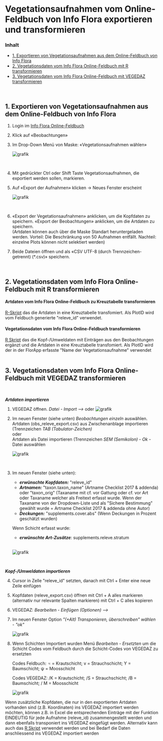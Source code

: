 # Vegetationsaufnahmen vom Online-Feldbuch von Info Flora exportieren und transformieren


<a name="inhalt"></a>
### Inhalt
- [1. Exportieren von Vegetationsaufnahmen aus dem Online-Feldbuch von Info Flora](#export)
- [2. Vegetationsdaten vom Info Flora Online-Feldbuch mit R transformieren](#Rtransformieren)
- [3. Vegetationsdaten vom Info Flora Online-Feldbuch mit VEGEDAZ transformieren](#VEGEDAZtransformieren)
<br />

<a name="export"></a>
## 1. Exportieren von Vegetationsaufnahmen aus dem Online-Feldbuch von Info Flora

1. Login im [Info Flora Online-Feldbuch](https://auth.infoflora.ch/de/login)

2. Klick auf «Beobachtungen»
   
3. Im Drop-Down Menü von Maske: «Vegetationsaufnahmen wählen»
   <br />
   
   ![grafik](https://github.com/smwidmer/vegetationsdaten_info_flora_feldbuch/assets/89586146/c1c31b31-7b5a-4050-95c8-7f5cc708dba9)
   
   <br />

5. Mit gedrückter Ctrl oder Shift Taste Vegetationsaufnahmen, die exportiert werden sollen, markieren.

6. Auf «Export der Aufnahmen» klicken -> Neues Fenster erscheint
   <br />
   
   ![grafik](https://github.com/smwidmer/vegetationsdaten_info_flora_feldbuch/assets/89586146/66779fcc-d582-425f-a94e-e7caab2e9ce3)
   
   <br />
   
8. «Export der Vegetationsaufnahmen» anklicken, um die Kopfdaten zu speichern. «Export der Beobachtungen» anklicken, um die Artdaten zu speichern.   <br />
   (Artdaten können auch über die Maske Standart heruntergeladen werden. Vorteil: Die Beschränkung von 50 Aufnahmen entfällt. Nachteil: einzelne Plots können nicht selektiert werden)
   

10. Beide Dateien öffnen und als «CSV UTF-8 (durch Trennzeichen-getrennt) (*.csv)» speichern.
<br />


<a name="Rtransformieren"></a>
## 2. Vegetationsdaten vom Info Flora Online-Feldbuch mit R transformieren

#### Artdaten vom Info Flora Online-Feldbuch zu Kreuztabelle transformieren 
[R-Skript](https://github.com/smwidmer/vegetationsdaten_info_flora_feldbuch/blob/main/Artendaten_Info_Flora_FB_de_v.1.2.R)
das die Artdaten in eine Kreuztabelle transfomiert. Als PlotID wird vom Feldbuch generierte "releve_id" verwendet.


#### Vegetationsdaten vom Info Flora Online-Feldbuch transformieren
[R Skript](https://github.com/smwidmer/vegetationsdaten_info_flora_feldbuch/blob/main/Vegetationsdaten_Info_Flora_FB_de_v.1.2.R) das die Kopf-/Umweldaten mit Einträgen aus den Beobachtungen ergänzt und die Artdaten in eine Kreuztabelle transfomiert. Als PlotID wird der in der FlorApp erfasste "Name der Vegetationsaufnahme" verwendet
<br />
<br />


<a name="VEGEDAZtransformieren"></a>
## 3. Vegetationsdaten vom Info Flora Online-Feldbuch mit VEGEDAZ transformieren
   <br />
   
***Artdaten importieren***

1. VEGEDAZ öffnen. *Datei - Import -->* oder ![grafik](https://github.com/smwidmer/vegetationsdaten_info_flora_feldbuch/assets/89586146/66b117bd-1a9f-4db8-890f-fc6cf144c40a)

2. Im neuen Fenster (siehe unten) *Beobachtungen einzeln* auswählen.
   Artdaten (obs_releve_export.csv) aus Zwischenanblage importieren (Trennzeichen *TAB (Tabulator-Zeichen)*
   <br /> oder    <br />
   Artdaten als Datei importieren (Trennzeichen *SEM (Semikolon)* - *Ok* - Datei auswählen
   <br />
   
   ![grafik](https://github.com/smwidmer/vegetationsdaten_info_flora_feldbuch/assets/89586146/aee38132-daf0-4ba8-bfc5-96c4ce0f0986)

   <br />

3. Im neuen Fenster (siehe unten):
   - ***erwünschte Kopfdaten:*** "releve_id"
   - ***Artnamen:*** "taxon.taxon_name" (Artname Checklist 2017 & addenda) oder "taxon_orig" (Taxaname mit cf. vor Gattung oder cf. vor Art oder Taxaname  welcher als Freitext erfasst wurde. Wenn der Taxaname von der Dropdown-Liste und als "Sichere Bestimmung" gewählt wurde = Artname Checklist 2017 & addenda ohne Autor)
   - ***Deckungen:*** "supplements.cover.abs" (Wenn Deckungen in Prozent geschätzt wurden)
  
   Wenn Schicht erfasst wurde:
   - ***erwünschte Art-Zusätze***: supplements.releve.stratum
   <br />
   
   ![grafik](https://github.com/smwidmer/vegetationsdaten_info_flora_feldbuch/assets/89586146/60d328c3-4450-46d8-a740-c5f284080f8b)

   <br />

***Kopf-/Umweldaten importieren***
   <br />
   
4. Cursor in Zelle "releve_id" setzten, danach mit Ctrl + Enter eine neue Zeile einfügen
5. Kopfdaten (releve_export.csv) öffnen mit Ctrl + A alles markieren (alternativ nur relevante Spalten markieren) mit Ctrl + C alles kopieren
6. VEGEDAZ: *Bearbeiten - Einfügen (Optionen) -->*
7. Im neuen Fenster Option *"(+Alt) Transponieren, überschreiben" wählen - "ok"*
   <br />
   
   ![grafik](https://github.com/smwidmer/vegetationsdaten_info_flora_feldbuch/assets/89586146/1f87eec7-499c-49a2-b3c3-b5d11c50e983)
   <br />
   
8. Wenn Schichten Importiert wurden Menü *Bearbeiten* - *Ersetzten* um die Schicht Codes vom Feldbuch durch die Schicht-Codes von VEGEDAZ zu ersetzten
   <br />
   
   Codes Feldbuch:
   ♃ = Krautschicht; v = Strauchschicht;  Y = Baumschicht; ψ = Moosschicht
      <br />
      
   Codes VEGEDAZ:
   /K = Krautschicht; /S = Strauchschicht; /B = Baumschicht; / M = Moosschicht
   <br />
   
   ![grafik](https://github.com/smwidmer/vegetationsdaten_info_flora_feldbuch/assets/89586146/5a9002dd-2d8c-4431-a902-19e9116c5f27)

Wenn zusätzliche Kopfdaten, die nur in den exportierten Artdaten vorhanden sind (z.B. Koordinaten) ins VEGEDAZ importiert werden möchten, können z.B. in Excel die entsprechenden Einträge mit der Funktion EINDEUTIG für jede Aufnahme (releve_id) zusammengestellt werden und dann ebenfalls transponiert ins VEGEDAZ eingefügt werden.
Alternativ kann auch das [R Skript](Vegetationsdaten_Info_Flora_FB_de_v.01.R) verwendet werden und bei Bedarf die Daten anschliessend ins VEGEDAZ importiert werden


   



